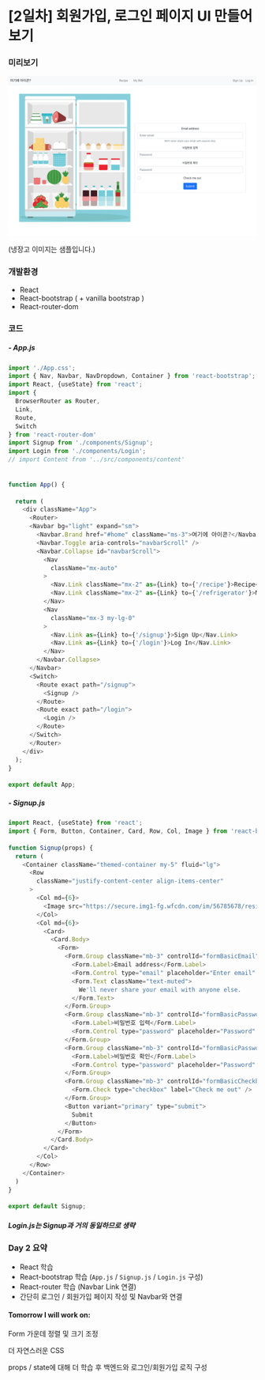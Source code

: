 # [2일차] 회원가입, 로그인 페이지 UI 만들어보기



### 미리보기

![preview](./02_SignUp&Login.assets/screenshot.png)

(냉장고 이미지는 샘플입니다.)



### 개발환경

- React
- React-bootstrap ( + vanilla bootstrap )
- React-router-dom



### 코드

##### - App.js

```javascript
import './App.css';
import { Nav, Navbar, NavDropdown, Container } from 'react-bootstrap';
import React, {useState} from 'react';
import { 
  BrowserRouter as Router,
  Link, 
  Route, 
  Switch 
} from 'react-router-dom'
import Signup from './components/Signup';
import Login from './components/Login';
// import Content from '../src/components/content'


function App() {

  return (
    <div className="App">
      <Router>
      <Navbar bg="light" expand="sm">
        <Navbar.Brand href="#home" className="ms-3">여기에 아이콘?</Navbar.Brand>
        <Navbar.Toggle aria-controls="navbarScroll" />
        <Navbar.Collapse id="navbarScroll">
          <Nav
            className="mx-auto"
          >
            <Nav.Link className="mx-2" as={Link} to={'/recipe'}>Recipe</Nav.Link>
            <Nav.Link className="mx-2" as={Link} to={'/refrigerator'}>My Ref.</Nav.Link>
          </Nav>
          <Nav
            className="mx-3 my-lg-0"
          >
            <Nav.Link as={Link} to={'/signup'}>Sign Up</Nav.Link>
            <Nav.Link as={Link} to={'/login'}>Log In</Nav.Link>
          </Nav>
        </Navbar.Collapse>
      </Navbar>
      <Switch>
        <Route exact path="/signup">
          <Signup />
        </Route>
        <Route exact path="/login">
          <Login />
        </Route>
      </Switch>
      </Router>
    </div>
  );
}

export default App;

```



##### - Signup.js

```javascript
import React, {useState} from 'react';
import { Form, Button, Container, Card, Row, Col, Image } from 'react-bootstrap';

function Signup(props) {
  return (
    <Container className="themed-container my-5" fluid="lg">
      <Row
        className="justify-content-center align-items-center"
      >
        <Col md={6}>
          <Image src="https://secure.img1-fg.wfcdn.com/im/56785678/resize-w1300%5Ecompr-r85/3588/35882882/default_name.jpg" fluid />
        </Col>
        <Col md={6}>
          <Card>
            <Card.Body>
              <Form>
                <Form.Group className="mb-3" controlId="formBasicEmail">
                  <Form.Label>Email address</Form.Label>
                  <Form.Control type="email" placeholder="Enter email" />
                  <Form.Text className="text-muted">
                    We'll never share your email with anyone else.
                  </Form.Text>
                </Form.Group>
                <Form.Group className="mb-3" controlId="formBasicPassword">
                  <Form.Label>비밀번호 입력</Form.Label>
                  <Form.Control type="password" placeholder="Password" />
                </Form.Group>
                <Form.Group className="mb-3" controlId="formBasicPassword">
                  <Form.Label>비밀번호 확인</Form.Label>
                  <Form.Control type="password" placeholder="Password" />
                </Form.Group>
                <Form.Group className="mb-3" controlId="formBasicCheckbox">
                  <Form.Check type="checkbox" label="Check me out" />
                </Form.Group>
                <Button variant="primary" type="submit">
                  Submit
                </Button>
              </Form>
            </Card.Body>
          </Card>
        </Col>
      </Row>
    </Container>
  )
}

export default Signup;
```



##### Login.js는 Signup과 거의 동일하므로 생략



### Day 2 요약

- React 학습
- React-bootstrap 학습 (`App.js` / `Signup.js` / `Login.js` 구성)
- React-router 학습 (Navbar Link 연결)
- 간단히 로그인 / 회원가입 페이지 작성 및 Navbar와 연결



#### Tomorrow I will work on:

Form 가운데 정렬 및 크기 조정

더 자연스러운 CSS

props / state에 대해 더 학습 후 백엔드와 로그인/회원가입 로직 구성
